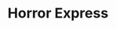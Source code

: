 ---
layout: film

excerpt: An English anthropologist has discovered a frozen monster in the frozen wastes of Manchuria which he believes may be the Missing Link. He brings the creature back to Europe aboard a trans-Siberian express, but during the trip the monster thaws out and starts to butcher the passengers one by one.
title: Horror Express
runtime: 84
genre: 
- Horror
- Sci-Fi 
- B-movie
silent: no
decade: 1970s
recommended: no
editors-rating: 3
image:  /feature-images/Horror-Express-1972.jpg
video: https://www.youtube.com/embed/fqGF7jhP_4A?rel=0&amp;controls=0&amp;showinfo=0
synopsis: An English anthropologist has discovered a frozen monster in the frozen wastes of Manchuria which he believes may be the Missing Link. He brings the creature back to Europe aboard a trans-Siberian express, but during the trip the monster thaws out and starts to butcher the passengers one by one.
director:  Eugenio Martín
year: 1972
country: 
- UK
- Spain
language: English
cast:
- Christopher Lee
- Peter Cushing
- Alberto de Mendoza
imdb: http://www.imdb.com/title/tt0068713/?ref_=nv_sr_1

--- 